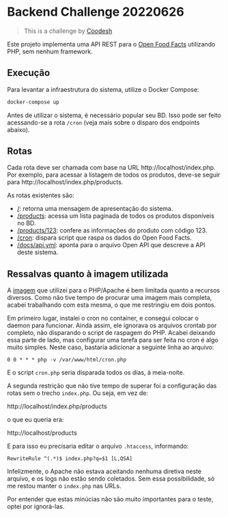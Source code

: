 # Backend Challenge 20220626

>  This is a challenge by [Coodesh](https://coodesh.com/)

Este projeto implementa uma API REST para o [Open Food Facts](https://world.openfoodfacts.org/)
utilizando PHP, sem nenhum framework.

## Execução

Para levantar a infraestrutura do sistema, utilize o Docker Compose:

```sh
docker-compose up
```

Antes de utilizar o sistema, é necessário popular seu BD. Isso pode ser feito
acessando-se a rota `/cron` (veja mais sobre o disparo dos endpoints abaixo).

## Rotas

Cada rota deve ser chamada com base na URL http://localhost/index.php. Por
exemplo, para acessar a listagem de todos os produtos, deve-se seguir para
http://localhost/index.php/products.

As rotas existentes são:

  * [/](http://localhost/index.php/): retorna uma mensagem de apresentação
    do sistema.
  * [/products](http://localhost/index.php/products): acessa um lista paginada
    de todos os produtos disponíveis no BD.
  * [/products/123](http://localhost/index.php/products/123): confere as 
    informações do produto com código 123.
  * [/cron](http://localhost/index.php/cron): dispara script que raspa
    os dados do Open Food Facts.
  * [/docs/api.yml](http://localhost/index.php/docs/api.yml): aponta para o 
    arquivo Open API que descreve a API deste sistema.

## Ressalvas quanto à imagem utilizada

A [imagem](https://hub.docker.com/_/php) que utilizei para o PHP/Apache é
bem limitada quanto a recursos diversos. Como não tive tempo de procurar
uma imagem mais completa, acabei trabalhando com esta mesma, o que me 
restringiu em dois pontos.

Em primeiro lugar, instalei o cron no container, e consegui colocar o
daemon para funcionar. Ainda assim, ele ignorava os arquivos crontab
por completo, não disparando o script de raspagem do PHP. Acabei deixando
essa parte de lado, mas configurar uma tarefa para ser feita no cron
é algo muito simples. Neste caso, bastaria adicionar a seguinte linha
ao arquivo:

```
0 0 * * * php -v /var/www/html/cron.php
```

E o script `cron.php` seria disparada todos os dias, à meia-noite.

A segunda restrição que não tive tempo de superar foi a configuração
das rotas sem o trecho `index.php`. Ou seja, em vez de:

http://localhost/index.php/products

o que eu queria era:

http://localhost/products

E para isso eu precisaria editar o arquivo `.htaccess`, informando:

```
RewriteRule ^(.*)$ index.php?q=$1 [L,QSA]
```

Infelizmente, o Apache não estava aceitando nenhuma diretiva neste arquivo,
e os logs não estão sendo coletados. Sem essa possibilidade, só me
restou manter o `index.php` nas URLs.

Por entender que estas minúcias não são muito importantes para o teste,
optei por ignorá-las.

